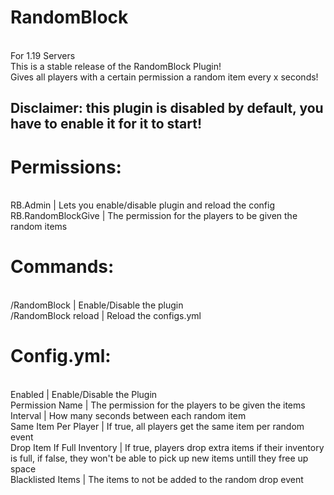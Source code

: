 # RandomBlock
<br>For 1.19 Servers
<br>This is a stable release of the RandomBlock Plugin!
<br> Gives all players with a certain permission a random item every x seconds!
<br><h2>Disclaimer: this plugin is disabled by default, you have to enable it for it to start!
# Permissions:

<br>RB.Admin | Lets you enable/disable plugin and reload the config
<br>RB.RandomBlockGive | The permission for the players to be given the random items
# Commands:

<br>/RandomBlock | Enable/Disable the plugin
<br>/RandomBlock reload | Reload the configs.yml
# Config.yml:

<br>Enabled | Enable/Disable the Plugin
<br>Permission Name | The permission for the players to be given the items
<br>Interval | How many seconds between each random item
<br>Same Item Per Player | If true, all players get the same item per random event
<br>Drop Item If Full Inventory | If true, players drop extra items if their inventory is full, if false, they won't be able to pick up new items untill they free up space
<br>Blacklisted Items | The items to not be added to the random drop event
